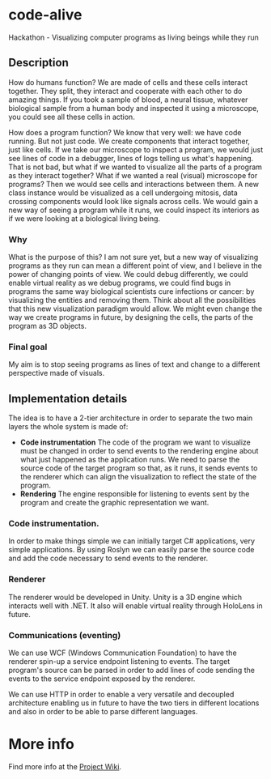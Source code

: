 # code-alive
Hackathon - Visualizing computer programs as living beings while they run

## Description
How do humans function? We are made of cells and these cells interact together. They split, they interact and cooperate with each other to do amazing things. If you took a sample of blood, a neural tissue, whatever biological sample from a human body and inspected it using a microscope, you could see all these cells in action.

How does a program function? We know that very well: we have code running. But not just code. We create components that interact together, just like cells. If we take our microscope to inspect a program, we would just see lines of code in a debugger, lines of logs telling us what's happening. That is not bad, but what if we wanted to visualize all the parts of a program as they interact together? What if we wanted a real (visual) microscope for programs? Then we would see cells and interactions between them. A new class instance would be visualized as a cell undergoing mitosis, data crossing components would look like signals across cells. We would gain a new way of seeing a program while it runs, we could inspect its interiors as if we were looking at a biological living being.

### Why
What is the purpose of this? I am not sure yet, but a new way of visualizing programs as they run can mean a different point of view, and I believe in the power of changing points of view. We could debug differently, we could enable virtual reality as we debug programs, we could find bugs in programs the same way biological scientists cure infections or cancer: by visualizing the entities and removing them. Think about all the possibilities that this new visualization paradigm would allow. We might even change the way we create programs in future, by designing the cells, the parts of the program as 3D objects.

### Final goal
My aim is to stop seeing programs as lines of text and change to a different perspective made of visuals.

## Implementation details
The idea is to have a 2-tier architecture in order to separate the two main layers the whole system is made of:

- **Code instrumentation** The code of the program we want to visualize must be changed in order to send events to the rendering engine about what just happened as the application runs. We need to parse the source code of the target program so that, as it runs, it sends events to the renderer which can align the visualization to reflect the state of the program.
- **Rendering** The engine responsible for listening to events sent by the program and create the graphic representation we want.

### Code instrumentation.
In order to make things simple we can initially target C# applications, very simple applications. By using Roslyn we can easily parse the source code and add the code necessary to send events to the renderer.

### Renderer
The renderer would be developed in Unity. Unity is a 3D engine which interacts well with .NET. It also will enable virtual reality through HoloLens in future.

### Communications (eventing)
We can use WCF (Windows Communication Foundation) to have the renderer spin-up a service endpoint listening to events. The target program's source can be parsed in order to add lines of code sending the events to the service endpoint exposed by the renderer.

We can use HTTP in order to enable a very versatile and decoupled architecture enabling us in future to have the two tiers in different locations and also in order to be able to parse different languages.

# More info
Find more info at the [Project Wiki](https://github.com/andry-tino/code-alive/wiki).
